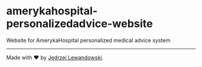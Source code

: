 # amerykahospital-personalizedadvice-website

Website for AmerykaHospital personalized medical advice system

---

Made with ❤️ by [Jędrzej Lewandowski](https://jedrzej.lewandowski.doctor/).
